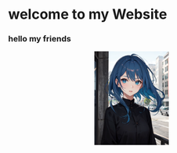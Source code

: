 # welcome to my Website

### hello my friends

<center><img src="bluehair.png" width="30%"></center>

